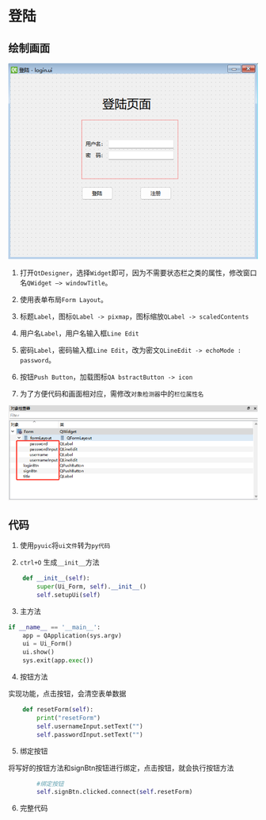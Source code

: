 # 登陆

## 绘制画面

![alt text](image-60.png)

1. 打开`QtDesigner`，选择`Widget`即可，因为不需要状态栏之类的属性，修改窗口名`QWidget —> windowTitle`。

2. 使用表单布局`Form Layout`。

3. 标题`Label`，图标`QLabel -> pixmap`，图标缩放`QLabel -> scaledContents`

4. 用户名`Label`，用户名输入框`Line Edit`

5. 密码`Label`，密码输入框`Line Edit`，改为密文`QLineEdit -> echoMode : password`。

6. 按钮`Push Button`，加载图标`QA bstractButton -> icon`

7. 为了方便代码和画面相对应，需修改`对象检测器`中的`栏位属性名`

![alt text](image-61.png)

## 代码

1. 使用`pyuic`将`ui文件`转为`py代码`

2. `ctrl+O` 生成`__init__`方法

```python
    def __init__(self):
        super(Ui_Form, self).__init__()
        self.setupUi(self)
```

3. 主方法

```python
if __name__ == '__main__':
    app = QApplication(sys.argv)
    ui = Ui_Form()
    ui.show()
    sys.exit(app.exec())
```

4. 按钮方法

实现功能，点击按钮，会清空表单数据

```python
    def resetForm(self):
        print("resetForm")
        self.usernameInput.setText("")
        self.passwordInput.setText("")
```

5. 绑定按钮

将写好的按钮方法和signBtn按钮进行绑定，点击按钮，就会执行按钮方法

```python
        #绑定按钮
        self.signBtn.clicked.connect(self.resetForm)
```

6. 完整代码